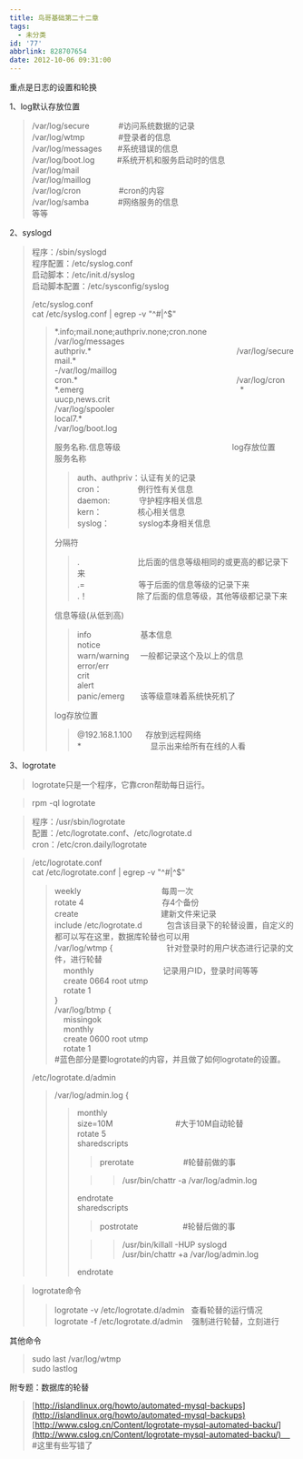 ```yaml
---
title: 鸟哥基础第二十二章
tags:
  - 未分类
id: '77'
abbrlink: 828707654
date: 2012-10-06 09:31:00
---
```


重点是日志的设置和轮换  
  
1、log默认存放位置  

> /var/log/secure             #访问系统数据的记录  
> /var/log/wtmp               #登录者的信息  
> /var/log/messages       #系统错误的信息  
> /var/log/boot.log          #系统开机和服务启动时的信息  
> /var/log/mail               
> /var/log/maillog  
> /var/log/cron                 #cron的内容  
> /var/log/samba             #网络服务的信息  
> 等等  
>   

2、syslogd  

> 程序：/sbin/syslogd  
> 程序配置：/etc/syslog.conf  
> 启动脚本：/etc/init.d/syslog  
> 启动脚本配置：/etc/sysconfig/syslog  
>   
> /etc/syslog.conf  
> cat /etc/syslog.conf | egrep -v "^#|^$"  
> 
> > \*.info;mail.none;authpriv.none;cron.none                /var/log/messages  
> > authpriv.\*                                                                 /var/log/secure  
> > mail.\*                                                                       -/var/log/maillog  
> > cron.\*                                                                       /var/log/cron  
> > \*.emerg                                                                      \*  
> > uucp,news.crit                                                         /var/log/spooler  
> > local7.\*                                                                    /var/log/boot.log  
> >   
> > 服务名称.信息等级                                                  log存放位置  
> > 服务名称  
> > 
> > > auth、authpriv：认证有关的记录  
> > > cron：                例行性有关信息  
> > > daemon:             守护程序相关信息  
> > > kern：                核心相关信息  
> > > syslog：             syslog本身相关信息  
> > 
> >   
> > 分隔符  
> > 
> > > .                          比后面的信息等级相同的或更高的都记录下来  
> > > .=                        等于后面的信息等级的记录下来  
> > > .！                      除了后面的信息等级，其他等级都记录下来  
> > 
> >   
> > 信息等级(从低到高)  
> > 
> > > info                      基本信息  
> > > notice  
> > > warn/warning     一般都记录这个及以上的信息  
> > > error/err  
> > > crit  
> > > alert  
> > > panic/emerg       该等级意味着系统快死机了  
> > 
> >   
> > log存放位置  
> > 
> > > @192.168.1.100      存放到远程网络  
> > > \*                               显示出来给所有在线的人看  
> 
>   

3、logrotate  

> logrotate只是一个程序，它靠cron帮助每日运行。  

> rpm -ql logrotate  

> 程序：/usr/sbin/logrotate  
> 配置：/etc/logrotate.conf、/etc/logrotate.d  
> cron：/etc/cron.daily/logrotate  
>   

> /etc/logrotate.conf  
> cat /etc/logrotate.conf | egrep -v "^#|^$"  
> 
> > weekly                                    每周一次  
> > rotate 4                                   存4个备份  
> > create                                     建新文件来记录  
> > include /etc/logrotate.d           包含该目录下的轮替设置，自定义的都可以写在这里，数据库轮替也可以用  
> > /var/log/wtmp {                        针对登录时的用户状态进行记录的文件，进行轮替  
> >     monthly                               记录用户ID，登录时间等等  
> >     create 0664 root utmp  
> >     rotate 1  
> > }  
> > /var/log/btmp {  
> >     missingok  
> >     monthly  
> >     create 0600 root utmp  
> >     rotate 1  
> > #蓝色部分是要logrotate的内容，并且做了如何logrotate的设置。  
> >   
> 
> /etc/logrotate.d/admin  
> 
> > /var/log/admin.log {  
> > 
> > > monthly  
> > > size=10M                            #大于10M自动轮替  
> > > rotate 5  
> > > sharedscripts  
> > > 
> > > > prerotate                      #轮替前做的事  
> > > 
> > > > > /usr/bin/chattr -a /var/log/admin.log  
> > > 
> > > endrotate  
> > > sharedscripts        
> > > 
> > > > postrotate                    #轮替后做的事         
> > > 
> > > > > /usr/bin/killall -HUP syslogd  
> > > > > /usr/bin/chattr +a /var/log/admin.log  
> > > 
> > > endrotate  
> 
>   

> logrotate命令  
> 
> > logrotate -v /etc/logrotate.d/admin   查看轮替的运行情况  
> > logrotate -f /etc/logrotate.d/admin    强制进行轮替，立刻进行  

  
  
其他命令  

> sudo last /var/log/wtmp   
> sudo lastlog  
>   

附专题：数据库的轮替  

> [http://islandlinux.org/howto/automated-mysql-backups](http://islandlinux.org/howto/automated-mysql-backups)  
> [http://www.cslog.cn/Content/logrotate-mysql-automated-backu/](http://www.cslog.cn/Content/logrotate-mysql-automated-backu/)     #这里有些写错了